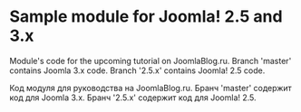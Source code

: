 Sample module for Joomla! 2.5 and 3.x
====================
Module's code for the upcoming tutorial on JoomlaBlog.ru. Branch 'master' contains Joomla 3.x code. Branch '2.5.x' contains Joomla! 2.5 code.

Код модуля для руководства на JoomlaBlog.ru. Бранч 'master' содержит код для Joomla 3.x. Бранч '2.5.x' содержит код для Joomla! 2.5.
